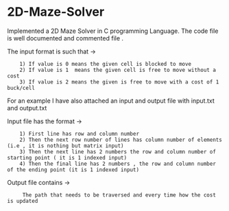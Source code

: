 # 2D-Maze-Solver

Implemented a 2D Maze Solver in C programming Language. The code file is well documented and commented file .

The input format is such that ->



        1) If value is 0 means the given cell is blocked to move
        2) If value is 1  means the given cell is free to move without a cost
        3) If value is 2 means the given is free to move with a cost of 1 buck/cell
        


For an example I have also attached an input and output file with input.txt and output.txt

Input file has the format ->

        1) First line has row and column number 
        2) Then the next row number of lines has column number of elements (i.e , it is nothing but matrix input)
        3) Then the next line has 2 numbers the row and column number of starting point ( it is 1 indexed input)
        4) Then the final line has 2 numbers , the row and column number of the ending point (it is 1 indexed input) 

Output file contains ->

         The path that needs to be traversed and every time how the cost is updated 
        
